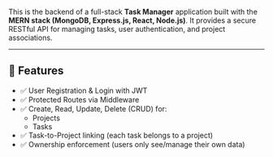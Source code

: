 This is the backend of a full-stack **Task Manager** application built with the **MERN stack (MongoDB, Express.js, React, Node.js)**. It provides a secure RESTful API for managing tasks, user authentication, and project associations.

---

## 🚀 Features

- ✅ User Registration & Login with JWT
- ✅ Protected Routes via Middleware
- ✅ Create, Read, Update, Delete (CRUD) for:
  - Projects
  - Tasks
- ✅ Task-to-Project linking (each task belongs to a project)
- ✅ Ownership enforcement (users only see/manage their own data)
